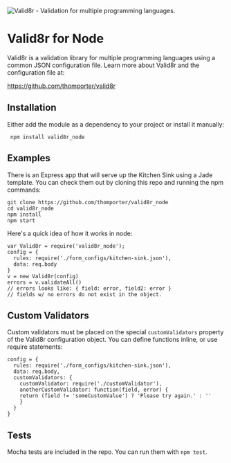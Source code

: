 ![Valid8r - Validation for multiple programming languages.](https://raw.github.com/thomporter/valid8r/master/logo.png)

# Valid8r for Node

Valid8r is a validation library for multiple programming languages using a common
JSON configuration file. Learn more about Valid8r and the configuration file
at:

https://github.com/thomporter/valid8r

## Installation

Either add the module as a dependency to your project or install it manually:

	 npm install valid8r_node

## Examples

There is an Express app that will serve up the Kitchen Sink using a Jade 
template.  You can check them out by cloning this repo and running the npm 
commands:

	git clone https://github.com/thomporter/valid8r_node
	cd valid8r_node
	npm install
	npm start

Here's a quick idea of how it works in node:

	var Valid8r = require('valid8r_node');
	config = {
	  rules: require('./form_configs/kitchen-sink.json'),
	  data: req.body
	}
	v = new Valid8r(config)
    errors = v.validateAll()
    // errors looks like: { field: error, field2: error }
    // fields w/ no errors do not exist in the object.
    

## Custom Validators

Custom validators must be placed on the special `customValidators` property
of the Valid8r configuration object.  You can define functions inline, 
or use require statements: 

	config = {
	  rules: require('./form_configs/kitchen-sink.json'),
	  data: req.body,
	  customValidators: {
	    customValidator: require('./customValidator'),
	    anotherCustomValidator: function(field, error) {
	    return (field != 'someCustomValue') ? 'Please try again.' : ''
	    }
	  }
	}

## Tests

Mocha tests are included in the repo.  You can run them with `npm test`.
